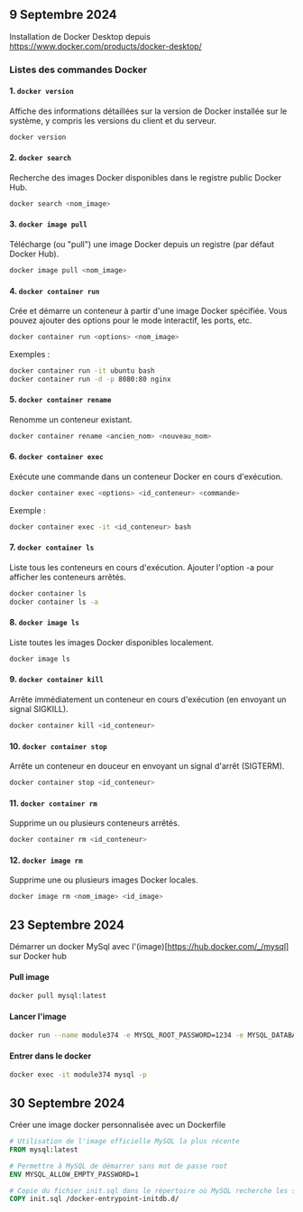 ## 9 Septembre 2024

Installation de Docker Desktop depuis https://www.docker.com/products/docker-desktop/

### Listes des commandes Docker

#### 1. `docker version`

Affiche des informations détaillées sur la version de Docker installée sur le système, y compris les versions du client et du serveur.

```bash
docker version
```

#### 2. `docker search`

Recherche des images Docker disponibles dans le registre public Docker Hub.

```bash
docker search <nom_image>
```

#### 3. `docker image pull`

Télécharge (ou "pull") une image Docker depuis un registre (par défaut Docker Hub).

```bash
docker image pull <nom_image>
```

#### 4. `docker container run`

Crée et démarre un conteneur à partir d'une image Docker spécifiée. Vous pouvez ajouter des options pour le mode interactif, les ports, etc.

```bash
docker container run <options> <nom_image>
```

Exemples :

```bash
docker container run -it ubuntu bash
docker container run -d -p 8080:80 nginx
```

#### 5. `docker container rename`

Renomme un conteneur existant.

```bash
docker container rename <ancien_nom> <nouveau_nom>
```

#### 6. `docker container exec`

Exécute une commande dans un conteneur Docker en cours d'exécution.

```bash
docker container exec <options> <id_conteneur> <commande>
```

Exemple :

```bash
docker container exec -it <id_conteneur> bash
```

#### 7. `docker container ls`

Liste tous les conteneurs en cours d'exécution. Ajouter l'option -a pour afficher les conteneurs arrêtés.

```bash
docker container ls
docker container ls -a
```

#### 8. `docker image ls`

Liste toutes les images Docker disponibles localement.

```bash
docker image ls
```

#### 9. `docker container kill`

Arrête immédiatement un conteneur en cours d'exécution (en envoyant un signal SIGKILL).

```bash
docker container kill <id_conteneur>
```

#### 10. `docker container stop`

Arrête un conteneur en douceur en envoyant un signal d'arrêt (SIGTERM).

```bash
docker container stop <id_conteneur>
```

#### 11. `docker container rm`

Supprime un ou plusieurs conteneurs arrêtés.

```bash
docker container rm <id_conteneur>
```

#### 12. `docker image rm`

Supprime une ou plusieurs images Docker locales.

```bash
docker image rm <nom_image> <id_image>
```

## 23 Septembre 2024

Démarrer un docker MySql avec l'(image)[https://hub.docker.com/_/mysql] sur Docker hub

#### Pull image

```bash
docker pull mysql:latest
```

#### Lancer l'image

```bash
docker run --name module374 -e MYSQL_ROOT_PASSWORD=1234 -e MYSQL_DATABASE=module374 -e MYSQL_USER=user -e MYSQL_PASSWORD=secret -p 3306:3306 -d mysql:latest
```

#### Entrer dans le docker

```bash
docker exec -it module374 mysql -p
```

## 30 Septembre 2024

Créer une image docker personnalisée avec un Dockerfile

```Dockerfile
# Utilisation de l'image officielle MySQL la plus récente
FROM mysql:latest

# Permettre à MySQL de démarrer sans mot de passe root
ENV MYSQL_ALLOW_EMPTY_PASSWORD=1

# Copie du fichier init.sql dans le répertoire où MySQL recherche les scripts
COPY init.sql /docker-entrypoint-initdb.d/
```

